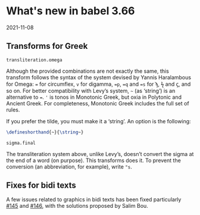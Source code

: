 # What's new in babel 3.66

2021-11-08

## Transforms for Greek

`transliteration.omega`

Although the provided combinations are not exactly the same, this
transform follows the syntax of the system devised by Yannis
Haralambous for Omega: `=` for circumflex, `v` for digamma, `=p`,
`=q` and `=s` for ϡ, ϟ and ϛ, and so on. For better compatibility with
Levy’s system, `~` (as ‘string’) is an alternative to `=`. `'` is tonos
in Monotonic Greek, but oxia in Polytonic and Ancient Greek. For
completeness, Monotonic Greek includes the full set of rules.

If you prefer the tilde, you must make it a ‘string’. An option is the
following:
```tex
\defineshorthand{~}{\string~}
```

`sigma.final`

The transliteration system above, unlike Levy’s, doesn’t convert the
sigma at the end of a word (on purpose). This transforms does it. To
prevent the conversion (an abbreviation, for example), write `"s`.

## Fixes for bidi texts

A few issues related to graphics in bidi texts has been fixed
particularly [#145](https://github.com/latex3/babel/issues/145) and
[#146](https://github.com/latex3/babel/issues/146), with the solutions
proposed by Salim Bou.


